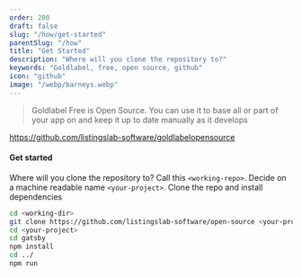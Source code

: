 ```yaml
---
order: 200
draft: false
slug: "/how/get-started"
parentSlug: "/how"
title: "Get Started"
description: "Where will you clone the repository to?"
keywords: "Goldlabel, free, open source, github"
icon: "github"
image: "/webp/barneys.webp"
---
```


> Goldlabel Free is Open Source. You can use it to base all or part of your app on and keep it up to date manually as it develops

https://github.com/listingslab-software/goldlabelopensource

#### Get started

Where will you clone the repository to? Call this `<working-repo>`. Decide on a machine readable name `<your-project>`. Clone the repo and install dependencies

```bash
cd <working-dir>
git clone https://github.com/listingslab-software/open-source <your-project>
cd <your-project>
cd gatsby
npm install
cd ../
npm run
```